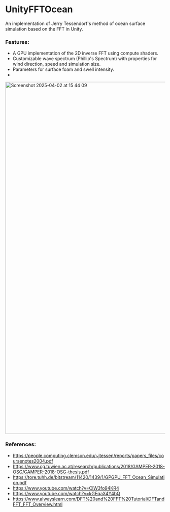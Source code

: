 # UnityFFTOcean
An implementation of Jerry Tessendorf's method of ocean surface simulation based on the FFT in Unity.

### Features:
- A GPU implementation of the 2D inverse FFT using compute shaders.
- Customizable wave spectrum (Phillip's Spectrum) with properties for wind direction, speed and simulation size.
- Parameters for surface foam and swell intensity.
- 
<img width="1105" alt="Screenshot 2025-04-02 at 15 44 09" src="https://github.com/user-attachments/assets/9741fdf4-53a2-4389-a78a-0670a9db6053" />

### References:
- <https://people.computing.clemson.edu/~jtessen/reports/papers_files/coursenotes2004.pdf>
- <https://www.cg.tuwien.ac.at/research/publications/2018/GAMPER-2018-OSG/GAMPER-2018-OSG-thesis.pdf>
- <https://tore.tuhh.de/bitstream/11420/1439/1/GPGPU_FFT_Ocean_Simulation.pdf>
- <https://www.youtube.com/watch?v=ClW3fo94KR4>
- <https://www.youtube.com/watch?v=kGEqaX4Y4bQ>
- <https://www.alwayslearn.com/DFT%20and%20FFT%20Tutorial/DFTandFFT_FFT_Overview.html>
